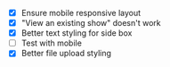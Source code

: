 - [x] Ensure mobile responsive layout
- [x] "View an existing show" doesn't work
- [x] Better text styling for side box
- [ ] Test with mobile
- [x] Better file upload styling
